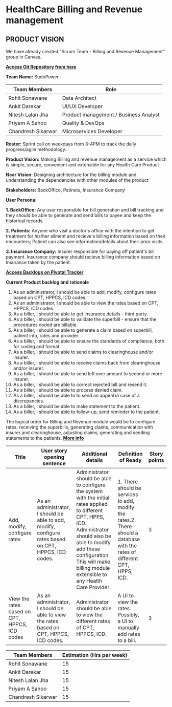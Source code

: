 # HealthCare Billing and Revenue management
## PRODUCT VISION

We have already created "Scrum Team - Billing and Revenue Management" group in Canvas.

**[Access Git Repository from here](https://github.com/rohit-njit/HealthCare---Billing-and-Revenue-management/)**

**Team Name:** SudoPower

|Team Members         |Role                                    |
|---------------------|----------------------------------------|
|Rohit Sonawane       |Data Architect                          |
|Ankit Darekar        |UI/UX Developer                         |
|Nitesh Lalan Jha     |Product management / Business Analyst   |
|Priyam A Sahoo       |Quality & DevOps                        |
|Chandresh Sikarwar   |Microservices Developer                 |

**Roster:** Sprint call on weekdays from 3-4PM to track the daily progress/agile methodology.

**Product Vision:** Making Billing and revenue management as a service which is simple, secure, convenient and extensible for any Health Care Product

**Near Vision:** Designing architecture for the billing module and understanding the dependencies with other modules of the product

**Stakeholders:** BackOffice, Patinets, Insurance Company

**User Persona:**

**1. BackOffice:** Any user responsible for bill generation and bill tracking and they should be able to generate and send bills
to payee and keep the historical records.

**2. Patients:** Anyone who visit a doctor's office with the intention to get treatment for his/her ailment and recieve's 
billing information based on their encounters; Patient can also see information/details about their prior visits.

**3. Insurance Company:** Insurer responsible for paying off patient's bill payment. Insurance company should recieve billing 
information based on Insurance taken by the patient.

**[Access Backlogs on Pivotal Tracker](https://www.pivotaltracker.com/n/projects/2532665)**

**Current Product backlog and rationale**
1. As an administrator, I should be able to add, modify, configure rates based on CPT, HPPCS, ICD codes.
2. As an administrator, I should be able to view the rates based on CPT, HPPCS, ICD codes.
3. As a biller, I should be able to get insurance details - third party.
4. As a biller, I should be able to validate the superbill - ensure that the procedures coded are billable.
5. As a biller, I should be able to generate a claim based on superbill, patient info, rates and provider.
6. As a biller, I should be able to ensure the standards of compliance, both for coding and format.
7. As a biller, I should be able to send claims to clearinghouse and/or insurer.
9. As a biller, I should be able to receive claims back from clearinghouse and/or insurer.
10. As a biller, I should be able to send left over amount to second or more insurer.
11. As a biller, I should be able to correct rejected bill and resend it.
12. As a biller, I should be able to process denied claim.
13. As a biller, I should be able to to send an appeal in case of a discrepancies.
14. As a biller, I should be able to make statement to the patient.
15. As a biller, I should be able to follow-up, send reminder to the patient.

The logical order for Billing and Revenue module would be to configure rates, receiving the superbills, generating claims, communication with insurer and clearinghouse, adjusting claims, generating and sending statements to the patients. **[More info](https://www.pivotaltracker.com/n/projects/2532665)**

|Title|User story opening sentence|Additional details|Definition of Ready|Story points|
|-----|---------------------------|------------------|-------------------|------------|
|Add, modify, configure rates |As an administrator, I should be able to add, modify, configure rates based on CPT, HPPCS, ICD codes. |Administrator should be able to configure the system with the initial rates applied to different CPT, HPPS, ICD. Administrator should also be able to modify add these configuration. This will make billing module extensible to any Health Care Provider.|1. There should be services to add, modify the rates.2. There should a database with the rates of different CPT, HPPS, ICD.| 3 |
|View the rates based on CPT, HPPCS, ICD codes |As an administrator, I should be able to view the rates based on CPT, HPPCS, ICD codes. |Administrator should be able to view the different rates of CPT, HPPCS, ICD.|A UI to view the rates. Possibly, a UI to manually add rates to a bill. | 3|




|Team Members         |Estimation (Hrs per week)                              |
|---------------------|----------------------------------------|
|Rohit Sonawane       |   15                       |
|Ankit Darekar        |15                         |
|Nitesh Lalan Jha     |15  |
|Priyam A Sahoo       |15                        |
|Chandresh Sikarwar   |15                |
